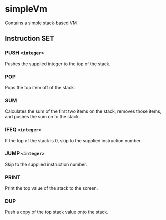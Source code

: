# simpleVm
Contains a simple stack-based VM
## Instruction SET
### PUSH `<integer>`
Pushes the supplied integer to the top of the stack.
### POP
Pops the top item off of the stack.
### SUM
Calculates the sum of the first two items on the stack, removes those items, and pushes the sum on to the stack. 
### IFEQ `<integer>`
If the top of the stack is 0, skip to the supplied instruction number.
### JUMP `<integer>`
Skip to the supplied instruction number.
### PRINT
Print the top value of the stack to the screen.
### DUP
Push a copy of the top stack value onto the stack.
